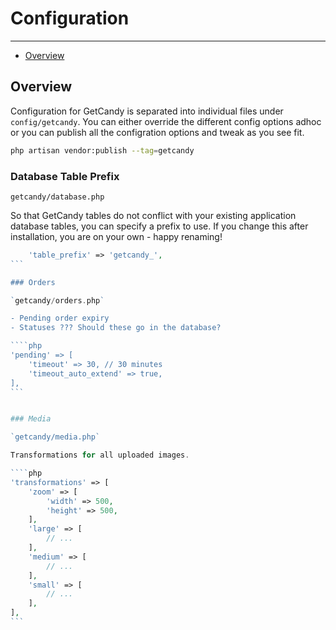 # Configuration

---

- [Overview](#overview)

<a name="overview"></a>
## Overview

Configuration for GetCandy is separated into individual files under `config/getcandy`. You can either override the different config options adhoc or you can publish all the configration options and tweak as you see fit.

```bash
php artisan vendor:publish --tag=getcandy
```

### Database Table Prefix

`getcandy/database.php`

So that GetCandy tables do not conflict with your existing application database tables, you can specify a prefix to use. If you change this after installation, you are on your own - happy renaming!

````php
    'table_prefix' => 'getcandy_',
```

### Orders

`getcandy/orders.php`

- Pending order expiry
- Statuses ??? Should these go in the database?

````php
'pending' => [
    'timeout' => 30, // 30 minutes
    'timeout_auto_extend' => true,
],
```


### Media

`getcandy/media.php`

Transformations for all uploaded images.

````php
'transformations' => [
    'zoom' => [
        'width' => 500,
        'height' => 500,
    ],
    'large' => [
        // ...
    ],
    'medium' => [
        // ...
    ],
    'small' => [
        // ...
    ],
],
```
